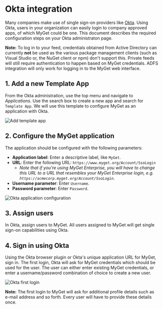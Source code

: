 # Okta integration

Many companies make use of single sign-on providers like [Okta](http://www.okta.com). Using Okta, users in your organization can easily login to company approved apps, of which MyGet could be one. This document describes the required configuration steps on your Okta administraton page.

<p class="alert alert-info">
    <strong>Note:</strong> To log in to your feed, credentials obtained from Active Directory can currently <strong>not</strong> be used as the various package management clients (such as Visual Studio or, the NuGet client or npm) don't support this. Private feeds will still require authentication to happen based on MyGet credentials. ADFS integration will only work for logging in to the MyGet web interface. 
</p>

## 1. Add a new Template App

From the Okta administration, use the top menu and navigate to _Applications_. Use the search box to create a new app and search for `Template App`. We will use this template to configure MyGet as an application with Okta.

![Add template app](Images/okta-add-template-app.png)

## 2. Configure the MyGet application

The application should be configured with the following parameters:

* **Application label**: Enter a descriptive label, like `MyGet`.
* **URL**: Enter the following URL: `https://www.myget.org/Account/SsoLogin`
	* _Note that if you're using MyGet Enterprise, you will have to change this URL to a URL that resembles your MyGet Enterprise login, e.g. `https://acmecorp.myget.org/Account/SsoLogin`._
* **Username parameter**: Enter `Username`.
* **Password parameter**: Enter `Password`.

![Okta application configuration](Images/okta-app-config.png)

## 3. Assign users

In Okta, assign users to MyGet. All users assigned to MyGet will get single sign-on capabilities using Okta.

## 4. Sign in using Okta

Using the Okta browser plugin or Okta's unique application URL for MyGet, sign in. The first login, Okta will ask for MyGet credentials which should be used for the user. The user can either enter existing MyGet credentials, or enter a username/password combination of choice to create a new user.

![Okta first login](Images/okta-first.png)

<p class="alert alert-info">
    <strong>Note:</strong> The first login to MyGet will ask for additional profile details such as e-mail address and so forth. Every user will have to provide these details once.
</p>
